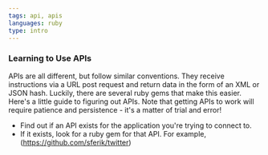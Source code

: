 ```yaml
---
tags: api, apis
languages: ruby
type: intro
---
```


### Learning to Use APIs

APIs are all different, but follow similar conventions. They receive instructions via a URL post request and return data in the form of an XML or JSON hash. Luckily, there are several ruby gems that make this easier. Here's a little guide to figuring out APIs. Note that getting APIs to work will require patience and persistence - it's a matter of trial and error!

+ Find out if an API exists for the application you're trying to connect to.
+ If it exists, look for a ruby gem for that API. For example, (https://github.com/sferik/twitter)
